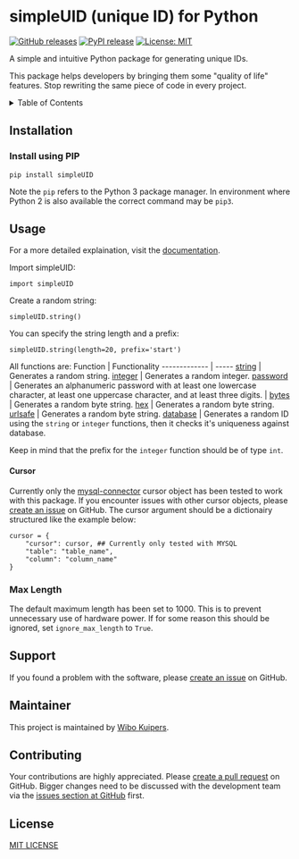 # simpleUID (unique ID) for Python

[![GitHub releases](https://img.shields.io/github/v/release/w-kuipers/simpleUID)](https://github.com/w-kuipers/simpleUID/releases)
[![PyPI release](https://img.shields.io/pypi/v/simpleUID.svg)](https://pypi.org/project/simpleUID/)
[![License: MIT](https://img.shields.io/badge/License-MIT-yellow.svg)](https://opensource.org/licenses/MIT)

A simple and intuitive Python package for generating unique IDs.

This package helps developers by bringing them some "quality of life" features. Stop rewriting the same piece of code in every project.

<details>
  <summary>Table of Contents</summary>
  <ol>
    <li>
      <a href="#installation">Installation</a>
      <ul>
        <li><a href="#install-using-pip">Install using PIP</a></li>
      </ul>
    </li>
    <li><a href="#usage">Usage</a></li>
    <li><a href="#support">Support</a></li>
    <li><a href="#maintainer">Maintainer</a></li>
    <li><a href="#contributing">Contibruting</a></li>
    <li><a href="#license">License</a></li>

  </ol>
</details>

## Installation

### Install using PIP

    pip install simpleUID

Note the `pip` refers to the Python 3 package manager. In environment where Python 2 is also available the correct command may be `pip3`.

## Usage

For a more detailed explaination, visit the [documentation](https://github.com/w-kuipers/simpleUID/wiki).

Import simpleUID:

    import simpleUID

Create a random string:

    simpleUID.string()

You can specify the string length and a prefix:

    simpleUID.string(length=20, prefix='start')

All functions are:
Function        | Functionality 
------------- | -----
[string](https://github.com/w-kuipers/simpleUID/wiki/usage#string)       | Generates a random string. 
[integer](https://github.com/w-kuipers/simpleUID/wiki/usage#integer) | Generates a random integer. 
[password](https://github.com/w-kuipers/simpleUID/wiki/usage#password)  |   Generates an alphanumeric password with at least one lowercase character, at least one uppercase character, and at least three digits. |
[bytes](https://github.com/w-kuipers/simpleUID/wiki/usage#bytes)   |  Generates a random byte string. 
[hex](https://github.com/w-kuipers/simpleUID/wiki/usage#hex)   |  Generates a random byte string. 
[urlsafe](https://github.com/w-kuipers/simpleUID/wiki/usage#urlsafe)   |  Generates a random byte string. 
[database](https://github.com/w-kuipers/simpleUID/wiki/usage#database)  | Generates a random ID using the `string` or `integer` functions, then it checks it's uniqueness against database. 

Keep in mind that the prefix for the `integer` function should be of type `int`.

#### Cursor
Currently only the [mysql-connector](https://pypi.org/project/mysql-connector/) cursor object has been tested to work with this package. If you encounter issues with other cursor objects, please [create an issue](https://github.com/w-kuipers/simpleUID/issues) on GitHub. 
The cursor argument should be a dictionairy structured like the example below:

    cursor = {
        "cursor": cursor, ## Currently only tested with MYSQL
        "table": "table_name",
        "column": "column_name"
    }

### Max Length
The default maximum length has been set to 1000. This is to prevent unnecessary use of hardware power. If for some reason this should be ignored, set `ignore_max_length` to `True`.

## Support

If you found a problem with the software, please [create an issue](https://github.com/w-kuipers/simpleUID/issues) on GitHub.

## Maintainer

This project is maintained by [Wibo Kuipers](https://github.com/w-kuipers).

## Contributing

Your contributions are highly appreciated. Please [create a pull request](https://github.com/w-kuipers/simpleUID/pulls) on GitHub. Bigger changes need to be discussed with the development team via the [issues section at GitHub](https://github.com/w-kuipers/simpleUID/issues) first.


## License

[MIT LICENSE](https://github.com/w-kuipers/simpleUID/blob/master/LICENSE)
